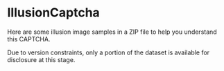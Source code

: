 # IllusionCaptcha

Here are some illusion image samples in a ZIP file to help you understand this CAPTCHA.

Due to version constraints, only a portion of the dataset is available for disclosure at this stage.
